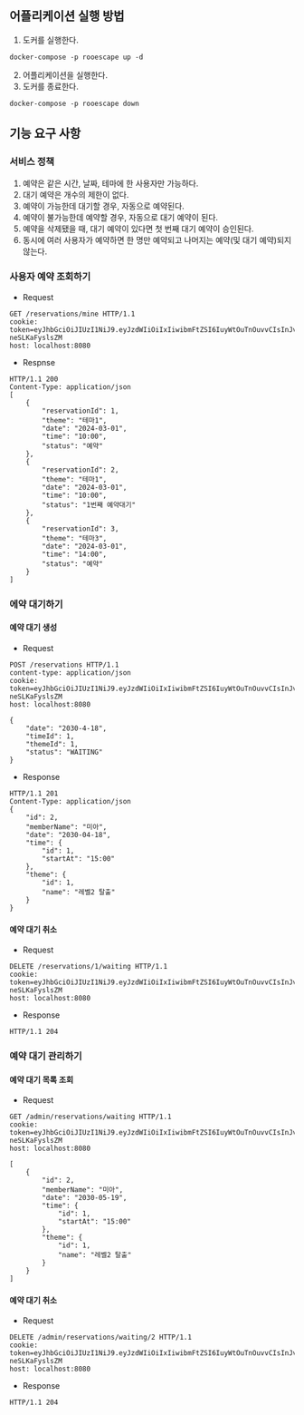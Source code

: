 ## 어플리케이션 실행 방법
1. 도커를 실행한다.
```
docker-compose -p rooescape up -d
```
2. 어플리케이션을 실행한다.
3. 도커를 종료한다.
```
docker-compose -p rooescape down
```

## 기능 요구 사항
### 서비스 정책
1. 예약은 같은 시간, 날짜, 테마에 한 사용자만 가능하다.
2. 대기 예약은 개수의 제한이 없다.
3. 예약이 가능한데 대기할 경우, 자동으로 예약된다.
4. 예약이 불가능한데 예약할 경우, 자동으로 대기 예약이 된다.
5. 예약을 삭제됐을 때, 대기 예약이 있다면 첫 번째 대기 예약이 승인된다.
6. 동시에 여러 사용자가 예약하면 한 명만 예약되고 나머지는 예약(및 대기 예약)되지 않는다.

### 사용자 예약 조회하기
- Request
```
GET /reservations/mine HTTP/1.1
cookie: token=eyJhbGciOiJIUzI1NiJ9.eyJzdWIiOiIxIiwibmFtZSI6IuyWtOuTnOuvvCIsInJvbGUiOiJBRE1JTiJ9.vcK93ONRQYPFCxT5KleSM6b7cl1FE-neSLKaFyslsZM
host: localhost:8080
```
- Respnse
```
HTTP/1.1 200 
Content-Type: application/json
[
    {
        "reservationId": 1,
        "theme": "테마1",
        "date": "2024-03-01",
        "time": "10:00",
        "status": "예약"
    },
    {
        "reservationId": 2,
        "theme": "테마1",
        "date": "2024-03-01",
        "time": "10:00",
        "status": "1번째 예약대기"
    },
    {
        "reservationId": 3,
        "theme": "테마3",
        "date": "2024-03-01",
        "time": "14:00",
        "status": "예약"
    }
]
```
### 에약 대기하기
#### 예약 대기 생성
- Request
```
POST /reservations HTTP/1.1
content-type: application/json
cookie: token=eyJhbGciOiJIUzI1NiJ9.eyJzdWIiOiIxIiwibmFtZSI6IuyWtOuTnOuvvCIsInJvbGUiOiJBRE1JTiJ9.vcK93ONRQYPFCxT5KleSM6b7cl1FE-neSLKaFyslsZM
host: localhost:8080

{
    "date": "2030-4-18",
    "timeId": 1,
    "themeId": 1,
    "status": "WAITING"
}
```
- Response
```
HTTP/1.1 201 
Content-Type: application/json
{
    "id": 2,
    "memberName": "미아",
    "date": "2030-04-18",
    "time": {
        "id": 1,
        "startAt": "15:00"
    },
    "theme": {
        "id": 1,
        "name": "레벨2 탈출"
    }
}
```
#### 예약 대기 취소
- Request
```
DELETE /reservations/1/waiting HTTP/1.1
cookie: token=eyJhbGciOiJIUzI1NiJ9.eyJzdWIiOiIxIiwibmFtZSI6IuyWtOuTnOuvvCIsInJvbGUiOiJBRE1JTiJ9.vcK93ONRQYPFCxT5KleSM6b7cl1FE-neSLKaFyslsZM
host: localhost:8080
```
- Response
```
HTTP/1.1 204
```
### 예약 대기 관리하기
#### 예약 대기 목록 조회
- Request
```
GET /admin/reservations/waiting HTTP/1.1
cookie: token=eyJhbGciOiJIUzI1NiJ9.eyJzdWIiOiIxIiwibmFtZSI6IuyWtOuTnOuvvCIsInJvbGUiOiJBRE1JTiJ9.vcK93ONRQYPFCxT5KleSM6b7cl1FE-neSLKaFyslsZM
host: localhost:8080

[
    {
        "id": 2,
        "memberName": "미아",
        "date": "2030-05-19",
        "time": {
            "id": 1,
            "startAt": "15:00"
        },
        "theme": {
            "id": 1,
            "name": "레벨2 탈출"
        }
    }
]
```
#### 예약 대기 취소
- Request
```
DELETE /admin/reservations/waiting/2 HTTP/1.1
cookie: token=eyJhbGciOiJIUzI1NiJ9.eyJzdWIiOiIxIiwibmFtZSI6IuyWtOuTnOuvvCIsInJvbGUiOiJBRE1JTiJ9.vcK93ONRQYPFCxT5KleSM6b7cl1FE-neSLKaFyslsZM
host: localhost:8080
```
- Response
```
HTTP/1.1 204
```
